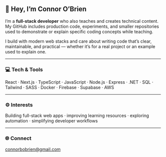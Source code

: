 ## 👋 Hey, I’m Connor O’Brien  

I’m a **full-stack developer** who also teaches and creates technical content.  
My GitHub includes production code, experiments, and smaller repositories used to demonstrate or explain specific coding concepts while teaching.  

I build with modern web stacks and care about writing code that’s clear, maintainable, and practical — whether it’s for a real project or an example used to explain one.  

---

### 💻 Tech & Tools  
React · Next.js · TypeScript · JavaScript · Node.js · Express · .NET · SQL · Tailwind · SASS · Docker · Firebase · Supabase · AWS  

---

### ⚙️ Interests  
Building full-stack web apps · improving learning resources · exploring automation · simplifying developer workflows  

---

### 🌐 Connect  
connorbobrien@gmail.com  
